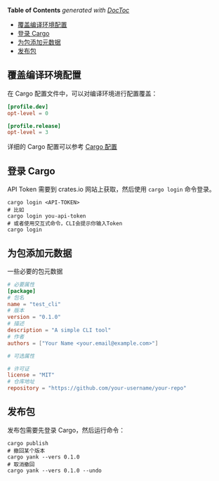 <!-- START doctoc generated TOC please keep comment here to allow auto update -->
<!-- DON'T EDIT THIS SECTION, INSTEAD RE-RUN doctoc TO UPDATE -->
**Table of Contents**  *generated with [DocToc](https://github.com/thlorenz/doctoc)*

- [覆盖编译环境配置](#%E8%A6%86%E7%9B%96%E7%BC%96%E8%AF%91%E7%8E%AF%E5%A2%83%E9%85%8D%E7%BD%AE)
- [登录 Cargo](#%E7%99%BB%E5%BD%95-cargo)
- [为包添加元数据](#%E4%B8%BA%E5%8C%85%E6%B7%BB%E5%8A%A0%E5%85%83%E6%95%B0%E6%8D%AE)
- [发布包](#%E5%8F%91%E5%B8%83%E5%8C%85)

<!-- END doctoc generated TOC please keep comment here to allow auto update -->

## 覆盖编译环境配置

在 Cargo 配置文件中，可以对编译环境进行配置覆盖：

```toml
[profile.dev]
opt-level = 0

[profile.release]
opt-level = 3
```

详细的 Cargo 配置可以参考 [Cargo 配置](https://doc.rust-lang.org/cargo/reference/index.html)

## 登录 Cargo

API Token 需要到 crates.io 网站上获取，然后使用 `cargo login` 命令登录。

```shell
cargo login <API-TOKEN>
# 比如
cargo login you-api-token
# 或者使用交互式命令，CLI会提示你输入Token
cargo login
```

## 为包添加元数据

一些必要的包元数据

```toml
# 必要属性
[package]
# 包名
name = "test_cli"
# 版本
version = "0.1.0"
# 描述
description = "A simple CLI tool"
# 作者
authors = ["Your Name <your.email@example.com>"]

# 可选属性

# 许可证
license = "MIT"
# 仓库地址
repository = "https://github.com/your-username/your-repo"
```

## 发布包

发布包需要先登录 Cargo，然后运行命令：

```shell
cargo publish
# 撤回某个版本
cargo yank --vers 0.1.0
# 取消撤回
cargo yank --vers 0.1.0 --undo
```
